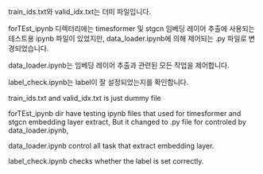 train_ids.txt와 valid_idx.txt는 더미 파일입니다.

forTEst_ipynb 디렉터리에는 timesformer 및 stgcn 임베딩 레이어 추출에 사용되는 테스트용 ipynb 파일이 있었지만, data_loader.ipynb에 의해 제어되는 .py 파일로 변경되었습니다.

data_loader.ipynb는 임베딩 레이어 추출과 관련된 모든 작업을 제어합니다.

label_check.ipynb는 label이 잘 설정되었는지를 확인합니다.

  

train_ids.txt and valid_idx.txt is just dummy file

forTEst_ipynb dir have testing ipynb files that used for timesformer and stgcn embedding layer extract, But it changed to .py file for controled by data_loader.ipynb,

data_loader.ipynb control all task that extract embedding layer.

label_check.ipynb checks whether the label is set correctly.
